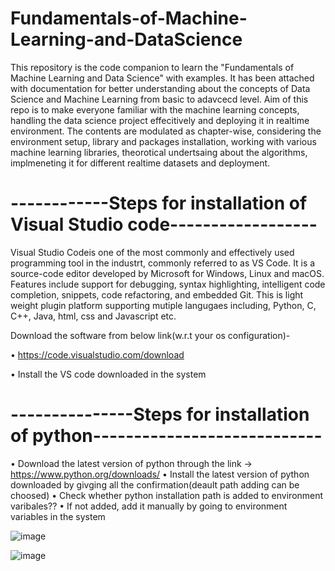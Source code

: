 # Fundamentals-of-Machine-Learning-and-DataScience

This repository is the code companion to learn the "Fundamentals of Machine Learning and Data Science" with examples. It has been attached with documentation for better understanding about the concepts of Data Science and Machine Learning from basic to adavcecd level. Aim of this repo is to make everyone familiar with the machine learning concepts,  handling the data science project effecitively and deploying it in realtime environment. The contents are modulated as chapter-wise, considering the environment setup, library and packages installation, working with various machine learning libraries, theorotical undertsaing about the algorithms, implmeneting it for different realtime datasets and deployment. 

# ------------Steps for installation of Visual Studio code------------------

Visual Studio Codeis one of the most commonly and effectively used programming tool in the industrt, commonly referred to as VS Code. It is a source-code editor developed by Microsoft for Windows, Linux and macOS. Features include support for debugging, syntax highlighting, intelligent code completion, snippets, code refactoring, and embedded Git. This is light weight plugin platform supporting mutiple langugaes including, Python, C, C++, Java, html, css and Javascript etc. 

Download the software from below link(w.r.t your os configuration)-

•	https://code.visualstudio.com/download

•	Install the VS code downloaded in the system

 
# ---------------Steps for installation of python----------------------------

•	Download the latest version of python through the link -> https://www.python.org/downloads/
•	Install the latest version of python downloaded by givging all the confirmation(deault path adding can be choosed)
•	Check whether  python installation path is added to environment varibales?? 
•	If not added, add it manually by going to environment variables in the system

![image](https://github.com/Medini-eng/Fundamentals-of-Machine-Learning-and-DataScience/assets/65450964/5b6a4849-5bfd-48f3-9583-80ca98a11b64)

![image](https://github.com/Medini-eng/Fundamentals-of-Machine-Learning-and-DataScience/assets/65450964/de9097bf-fc24-48df-bf82-62d4edd560ae)


